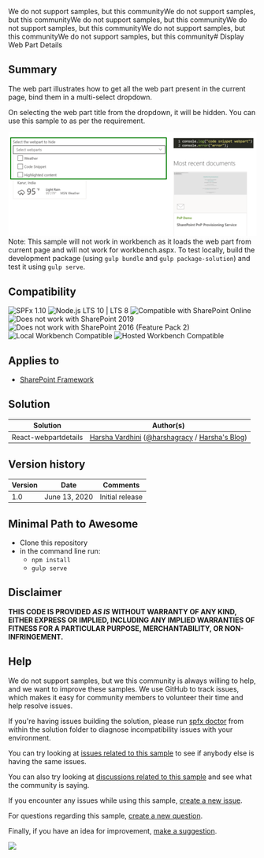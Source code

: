 We do not support samples, but this communityWe do not support samples, but this communityWe do not support samples, but this communityWe do not support samples, but this communityWe do not support samples, but this communityWe do not support samples, but this community# Display Web Part Details

## Summary

The web part illustrates how to get all the web part present in the current page, bind them in a multi-select dropdown.

On selecting the web part title from the dropdown, it will be hidden. You can use this sample to as per the requirement.

![React web part Details](./assets/webpartDetails.png)
Note: This sample will not work in workbench as it loads the web part from current page and will not work for workbench.aspx.  To test locally, build the development package (using `gulp bundle` and `gulp package-solution`) and test it using `gulp serve`.

## Compatibility

![SPFx 1.10](https://img.shields.io/badge/SPFx-1.10.0-green.svg) 
![Node.js LTS 10 | LTS 8](https://img.shields.io/badge/Node.js-LTS%2010%20%7C%20LTS%208-green.svg) 
![Compatible with SharePoint Online](https://img.shields.io/badge/SharePoint%20Online-Compatible-green.svg)
![Does not work with SharePoint 2019](https://img.shields.io/badge/SharePoint%20Server%202019-Incompatible-red.svg "SharePoint Server 2019 requires SPFx 1.4.1 or lower")
![Does not work with SharePoint 2016 (Feature Pack 2)](https://img.shields.io/badge/SharePoint%20Server%202016%20(Feature%20Pack%202)-Incompatible-red.svg "SharePoint Server 2016 Feature Pack 2 requires SPFx 1.1")
![Local Workbench Compatible](https://img.shields.io/badge/Local%20Workbench-Compatible-green.svg)
![Hosted Workbench Compatible](https://img.shields.io/badge/Hosted%20Workbench-Compatible-green.svg)

## Applies to

* [SharePoint Framework](https://docs.microsoft.com/en-us/sharepoint/dev/spfx/sharepoint-framework-overview)

## Solution

Solution|Author(s)
--------|---------
React-webpartdetails| [Harsha Vardhini](https://github.com/Harshagracy) ([@harshagracy](https://twitter.com/harshagracy) / [Harsha's Blog](https://harshagracy.com/))


## Version history

Version|Date|Comments
-------|----|--------
1.0|June 13, 2020|Initial release

## Minimal Path to Awesome

- Clone this repository
- in the command line run:
  - `npm install`
  - `gulp serve`


## Disclaimer

**THIS CODE IS PROVIDED *AS IS* WITHOUT WARRANTY OF ANY KIND, EITHER EXPRESS OR IMPLIED, INCLUDING ANY IMPLIED WARRANTIES OF FITNESS FOR A PARTICULAR PURPOSE, MERCHANTABILITY, OR NON-INFRINGEMENT.**

## Help

We do not support samples, but we this community is always willing to help, and we want to improve these samples. We use GitHub to track issues, which makes it easy for  community members to volunteer their time and help resolve issues.

If you're having issues building the solution, please run [spfx doctor](https://pnp.github.io/cli-microsoft365/cmd/spfx/spfx-doctor/) from within the solution folder to diagnose incompatibility issues with your environment.

You can try looking at [issues related to this sample](https://github.com/pnp/sp-dev-fx-webparts/issues?q=label%3Areact-webpartdetails) to see if anybody else is having the same issues.

You can also try looking at [discussions related to this sample](https://github.com/pnp/sp-dev-fx-webparts/discussions?discussions_q=label%3Areact-webpartdetails) and see what the community is saying.

If you encounter any issues while using this sample, [create a new issue](https://github.com/pnp/sp-dev-fx-webparts/issues/new?assignees=&labels=Needs%3A+Triage+%3Amag%3A%2Ctype%3Abug-suspected&template=bug-report.yml&sample=react-webpartdetails&authors=@Harshagracy&title=react-webpartdetails%20-%20).

For questions regarding this sample, [create a new question](https://github.com/pnp/sp-dev-fx-webparts/issues/new?assignees=&labels=Needs%3A+Triage+%3Amag%3A%2Ctype%3Abug-suspected&template=question.yml&sample=react-webpartdetails&authors=@Harshagracy&title=react-webpartdetails%20-%20).

Finally, if you have an idea for improvement, [make a suggestion](https://github.com/pnp/sp-dev-fx-webparts/issues/new?assignees=&labels=Needs%3A+Triage+%3Amag%3A%2Ctype%3Abug-suspected&template=suggestion.yml&sample=react-webpartdetails&authors=@Harshagracy&title=react-webpartdetails%20-%20).


<img src="https://telemetry.sharepointpnp.com/sp-dev-fx-webparts/samples/react-webpartdetails" />
